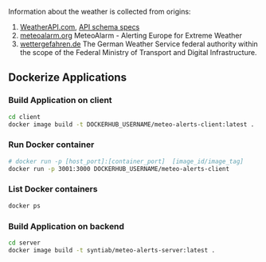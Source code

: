 Information about the weather is collected from origins: <br>

1. [WeatherAPI.com](https://rapidapi.com/weatherapi/api/weatherapi-com),
   [API schema specs](https://app.swaggerhub.com/apis-docs/WeatherAPI.com/WeatherAPI/1.0.2#/APIs/forecast-weather)
2. [meteoalarm.org](https://www.meteoalarm.org/) MeteoAlarm - Alerting Europe
   for Extreme Weather
3. [wettergefahren.de](https://www.wettergefahren.de/warnungen/warnsituation_landkreise.html?v=1)
   The German Weather Service federal authority within the scope of the Federal
   Ministry of Transport and Digital Infrastructure.

## Dockerize Applications

### Build Application on client

```sh
cd client
docker image build -t DOCKERHUB_USERNAME/meteo-alerts-client:latest .
```

### Run Docker container

```sh
# docker run -p [host_port]:[container_port]  [image_id/image_tag]
docker run -p 3001:3000 DOCKERHUB_USERNAME/meteo-alerts-client
```

### List Docker containers

```sh
docker ps
```

### Build Application on backend

```sh
cd server
docker image build -t syntiab/meteo-alerts-server:latest .
```
